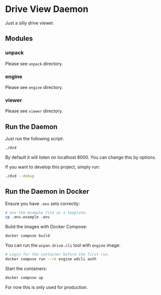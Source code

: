 # Drive View Daemon

Just a silly drive viewer.

## Modules

### unpack

Please see `unpack` directory.

### engine

Please see `engine` directory.

### viewer

Please see `viewer` directory.

## Run the Daemon

Just run the following script:

```sh
./dvd
```

By default it will listen on localhost 8000. You can change this by options.

If you want to develop this project, simply run:

```sh
./dvd --debug
```

## Run the Daemon in Docker

Ensure you have `.env` sets correctly:

```sh
# Use the example file as a template.
cp .env.example .env
```

Build the images with Docker Compose:

```sh
docker compose build
```

You can run the `wcpan.drive.cli` tool with `engine` image:

```sh
# Login for the container before the first run.
docker compose run --rm engine wdcli auth
```

Start the containers:

```sh
docker compose up
```

For now this is only used for production.
